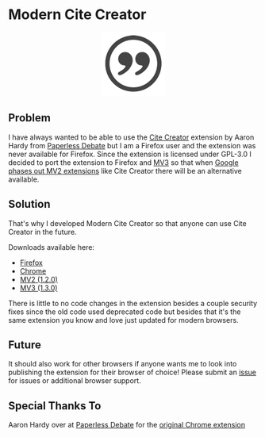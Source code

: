 # Modern Cite Creator

<p align="center">
  <img src="img/128.png" height="128">
</p>

## Problem

I have always wanted to be able to use the [Cite Creator](https://chrome.google.com/webstore/detail/cite-creator/jampigcbgngjedogaoglhpeckidccodi) extension by Aaron Hardy from [Paperless Debate](https://paperlessdebate.com/) but I am a Firefox user and the extension was never available for Firefox. Since the extension is licensed under GPL-3.0 I decided to port the extension to Firefox and [MV3](https://developer.chrome.com/docs/extensions/mv3/intro/) so that when [Google phases out MV2 extensions](https://developer.chrome.com/docs/extensions/migrating/mv2-sunset/) like Cite Creator there will be an alternative available.

## Solution

That's why I developed Modern Cite Creator so that anyone can use Cite Creator in the future.

Downloads available here:

- [Firefox](https://addons.mozilla.org/en-US/firefox/addon/modern-cite-creator/)
- [Chrome](https://chrome.google.com/webstore/detail/modern-cite-creator/njhljhbpckebinlkjaphbjekbajhelpp?hl=en)
- [MV2 (1.2.0)](https://github.com/blaine-t/modern-cite-creator/releases/tag/v1.2.0)
- [MV3 (1.3.0)](https://github.com/blaine-t/modern-cite-creator/releases/tag/v1.3.0)

There is little to no code changes in the extension besides a couple security fixes since the old code used deprecated code but besides that it's the same extension you know and love just updated for modern browsers.

## Future

It should also work for other browsers if anyone wants me to look into publishing the extension for their browser of choice! Please submit an [issue](https://github.com/blaine-t/modern-cite-creator/issues) for issues or additional browser support.

## Special Thanks To

Aaron Hardy over at [Paperless Debate](https://paperlessdebate.com/) for the [original Chrome extension](https://chrome.google.com/webstore/detail/cite-creator/jampigcbgngjedogaoglhpeckidccodi)